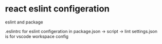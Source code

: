 # react eslint configeration
 eslint and package

.eslintrc for eslint configeration
in package.json -> script -> lint
settings.json is for vscode workspace config
